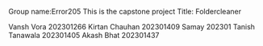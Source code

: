 Group name:Error205
This is the capstone project 
Title: Foldercleaner

Vansh Vora 202301266
Kirtan Chauhan 202301409
Samay 202301
Tanish Tanawala 202301405
Akash Bhat 202301437
